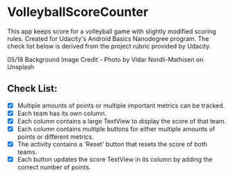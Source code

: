 # VolleyballScoreCounter

This app keeps score for a volleyball game with slightly modified scoring rules. Created for Udacity's Android Basics Nanodegree program. The check list below is derived from the project rubric provided by Udacity.

05/18 Background Image Credit - Photo by Vidar Nordli-Mathisen on Unsplash

## Check List:
- [x] Multiple amounts of points or multiple important metrics can be tracked.
- [x] Each team has its own column.
- [x] Each column contains a large TextView to display the score of that team.
- [x] Each column contains multiple buttons for either multiple amounts of points or different metrics.
- [x] The activity contains a 'Reset' button that resets the score of both teams.
- [x] Each button updates the score TextView in its column by adding the correct number of points.
